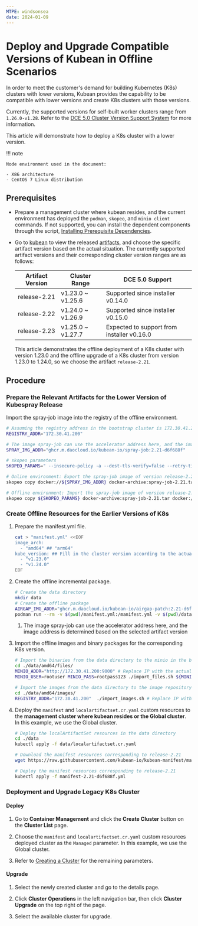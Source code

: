 ```yaml
---
MTPE: windsonsea
date: 2024-01-09
---
```


# Deploy and Upgrade Compatible Versions of Kubean in Offline Scenarios

In order to meet the customer's demand for building Kubernetes (K8s) clusters with lower versions,
Kubean provides the capability to be compatible with lower versions and create K8s clusters with those versions.

Currently, the supported versions for self-built worker clusters range from `1.26.0-v1.28`.
Refer to the [DCE 5.0 Cluster Version Support System](./cluster-version.md) for more information.

This article will demonstrate how to deploy a K8s cluster with a lower version.

!!! note

    Node environment used in the document:

    - X86 architecture
    - CentOS 7 Linux distribution

## Prerequisites

- Prepare a management cluster where kubean resides, and the current environment has deployed the `podman`,
  `skopeo`, and `minio client` commands. If not supported, you can install the dependent components through
  the script, [Installing Prerequisite Dependencies](../install-tools.md).

- Go to [kubean](https://github.com/kubean-io/kubean) to view the released
  [artifacts](https://kubean-io.github.io/kubean/en/releases/artifacts/), and choose the specific artifact
  version based on the actual situation. The currently supported artifact versions and their corresponding
  cluster version ranges are as follows:

    | Artifact Version | Cluster Range | DCE 5.0 Support |
    | ----------- | ----------- | ------ |
    | release-2.21 | v1.23.0 ~ v1.25.6 | Supported since installer v0.14.0 |
    | release-2.22 | v1.24.0 ~ v1.26.9 | Supported since installer v0.15.0 |
    | release-2.23 | v1.25.0 ~ v1.27.7 | Expected to support from installer v0.16.0 |

    This article demonstrates the offline deployment of a K8s cluster with version 1.23.0 and the
    offline upgrade of a K8s cluster from version 1.23.0 to 1.24.0, so we choose the artifact `release-2.21`.

## Procedure

### Prepare the Relevant Artifacts for the Lower Version of Kubespray Release

Import the spray-job image into the registry of the offline environment.

```bash
# Assuming the registry address in the bootstrap cluster is 172.30.41.200
REGISTRY_ADDR="172.30.41.200"

# The image spray-job can use the accelerator address here, and the image address is determined based on the selected artifact version
SPRAY_IMG_ADDR="ghcr.m.daocloud.io/kubean-io/spray-job:2.21-d6f688f"

# skopeo parameters
SKOPEO_PARAMS=" --insecure-policy -a --dest-tls-verify=false --retry-times=3 "

# Online environment: Export the spray-job image of version release-2.21 and transfer it to the offline environment
skopeo copy docker://${SPRAY_IMG_ADDR} docker-archive:spray-job-2.21.tar

# Offline environment: Import the spray-job image of version release-2.21 into the bootstrap registry
skopeo copy ${SKOPEO_PARAMS} docker-archive:spray-job-2.21.tar docker://${REGISTRY_ADDR}/${SPRAY_IMG_ADDR}
```

### Create Offline Resources for the Earlier Versions of K8s

1. Prepare the manifest.yml file.

    ```bash
    cat > "manifest.yml" <<EOF
    image_arch:
      - "amd64" ## "arm64"
    kube_version: ## Fill in the cluster version according to the actual scenario
      - "v1.23.0"
      - "v1.24.0"
    EOF
    ```

2. Create the offline incremental package.

    ```bash
    # Create the data directory
    mkdir data
    # Create the offline package
    AIRGAP_IMG_ADDR="ghcr.m.daocloud.io/kubean-io/airgap-patch:2.21-d6f688f" # (1)
    podman run --rm -v $(pwd)/manifest.yml:/manifest.yml -v $(pwd)/data:/data -e ZONE=CN -e MODE=FULL ${AIRGAP_IMG_ADDR}
    ```

    1. The image spray-job can use the accelerator address here, and the image address is determined based on the selected artifact version

3. Import the offline images and binary packages for the corresponding K8s version.

    ```bash
    # Import the binaries from the data directory to the minio in the bootstrap node
    cd ./data/amd64/files/
    MINIO_ADDR="http://172.30.41.200:9000" # Replace IP with the actual repository url
    MINIO_USER=rootuser MINIO_PASS=rootpass123 ./import_files.sh ${MINIO_ADDR}
    
    # Import the images from the data directory to the image repository in the bootstrap node
    cd ./data/amd64/images/
    REGISTRY_ADDR="172.30.41.200"  ./import_images.sh # Replace IP with the actual repository url
    ```

4. Deploy the `manifest` and `localartifactset.cr.yaml` custom resources to the **management cluster where kubean resides or the Global cluster**. In this example, we use the Global cluster.

    ```bash
    # Deploy the localArtifactSet resources in the data directory
    cd ./data
    kubectl apply -f data/localartifactset.cr.yaml

    # Download the manifest resources corresponding to release-2.21
    wget https://raw.githubusercontent.com/kubean-io/kubean-manifest/main/manifests/manifest-2.21-d6f688f.yml
    
    # Deploy the manifest resources corresponding to release-2.21
    kubectl apply -f manifest-2.21-d6f688f.yml
    ```

### Deployment and Upgrade Legacy K8s Cluster

#### Deploy

1. Go to __Container Management__ and click the __Create Cluster__ button on the __Cluster List__ page.

2. Choose the `manifest` and `localartifactset.cr.yaml` custom resources deployed cluster as the `Managed` parameter. In this example, we use the Global cluster.


3. Refer to [Creating a Cluster](../user-guide/clusters/create-cluster.md) for the remaining parameters.


#### Upgrade

1. Select the newly created cluster and go to the details page.

2. Click __Cluster Operations__ in the left navigation bar, then click __Cluster Upgrade__ on the top right of the page.


3. Select the available cluster for upgrade.


